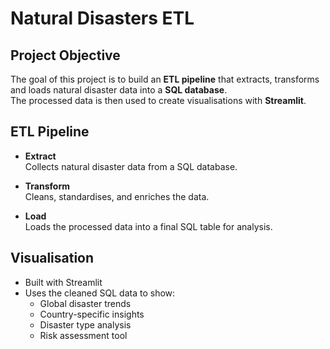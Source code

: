 # Natural Disasters ETL

## Project Objective

The goal of this project is to build an **ETL pipeline** that extracts, transforms and loads natural disaster data into a **SQL database**.  
The processed data is then used to create visualisations with **Streamlit**.

## ETL Pipeline

- **Extract**  
  Collects natural disaster data from a SQL database.

- **Transform**  
  Cleans, standardises, and enriches the data.  

- **Load**  
  Loads the processed data into a final SQL table for analysis.

## Visualisation

- Built with Streamlit
- Uses the cleaned SQL data to show:
  - Global disaster trends
  - Country-specific insights
  - Disaster type analysis
  - Risk assessment tool
